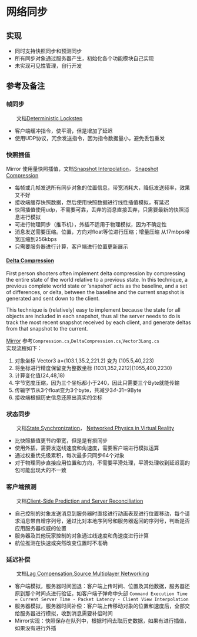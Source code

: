 # 网络同步

## 实现
* 同时支持快照同步和预测同步
* 所有同步对象通过服务器产生，初始化各个功能模块自己实现
* 未实现可见性管理，自行开发

## 参考及备注

### 帧同步
&emsp;&emsp;文档[Deterministic Lockstep](https://gafferongames.com/post/deterministic_lockstep/)
* 客户端缓冲指令，使平滑，但是增加了延迟
* 使用UDP协议，冗余发送指令，因为指令数据量小，避免丢包重发

### 快照插值
Mirror 使用量快照插值，文档[Snapshot Interpolation](https://gafferongames.com/post/snapshot_interpolation/)，
[Snapshot Compression](https://gafferongames.com/post/snapshot_compression/)
* 每帧或几帧发送所有同步对象的位置信息，带宽消耗大，降低发送频率，效果又不好
* 接收端缓存快照数据，然后使用快照数据进行线性插值模拟，有延迟
* 快照插值使用udp，不需要可靠，丢弃的消息直接丢弃，只需要最新的快照消息进行模拟
* 可进行物理同步（推币机），外插不适用于物理模拟，因为不确定性
* 消息发送需要压缩。位置，方向对float等位进行压缩；增量压缩 从17mbps带宽压缩到256kbps
* 只需要服务器进行计算，客户端进行位置更新展示

#### [Delta Compression](https://gafferongames.com/post/networked_physics_in_virtual_reality)
First person shooters often implement delta compression by compressing the entire state of the world relative to a previous state. In this technique, a previous complete world state or ‘snapshot’ acts as the baseline, and a set of differences, or delta, between the baseline and the current snapshot is generated and sent down to the client.

This technique is (relatively) easy to implement because the state for all objects are included in each snapshot, thus all the server needs to do is track the most recent snapshot received by each client, and generate deltas from that snapshot to the current.

[Mirror](https://github.com/MirrorNetworking/Mirror) 参考`Compression.cs`,`DeltaCompression.cs`,`Vector3Long.cs`  
实现流程如下：  
1. 对象坐标 Vector3 a=(103.1,35.2,221.2) 变为 (105.5,40,223) 
2. 将坐标进行精度保留变为整数坐标 (1031,352,2212)(1055,400,2230)
3. 计算变化值(24,48,18)
4. 字节宽度压缩，因为三个坐标都小于240，因此只需要三个Byte就能传输
5. 传输字节从3个float变为3个byte，共减少3*4-3*1=9Byte
6. 接收端根据历史信息还原出真实的坐标


### 状态同步
&emsp;&emsp;文档[State Synchronization](https://gafferongames.com/post/state_synchronization/)，
[Networked Physics in Virtual Reality](https://gafferongames.com/post/networked_physics_in_virtual_reality/)
* 比快照插值更节约带宽，但是是有损同步
* 使用外插，需要发送线速度和角速度，需要客户端进行模拟运算
* 通过权重优先级累积，每次最多只同步64个对象
* 对于物理同步直接应用位置和方向，不需要平滑处理，平滑处理收到延迟高的包可能出现大的不一致

### 客户端预测
&emsp;&emsp;文档[Client-Side Prediction and Server Reconciliation](https://www.gabrielgambetta.com/client-side-prediction-server-reconciliation.html)

* 自己控制的对象发送消息到服务器时直接进行动画表现进行位置移动，每个请求消息带自增序列号，通过比对本地序列号和服务器返回的序列号，判断是否应用服务器权威的位置
* 服务器及其他玩家控制的对象通过线速度和角速度进行计算
* 航位推测在快速或突然改变位置时不准确

### 延迟补偿
&emsp;&emsp;文档[Lag Compensation](https://www.gabrielgambetta.com/lag-compensation.html),[Source Multiplayer Networking](https://developer.valvesoftware.com/wiki/Source_Multiplayer_Networking)
* 客户端模拟，服务器时间回退：客户端上传时间、位置及其他数据，服务器还原到那个时间点进行验证，如客户端子弹命中头部 `Command Execution Time = Current Server Time - Packet Latency - Client View Interpolation`
* 服务器模拟，服务器时间补偿：客户端上传移动对象的位置和速度后，全部交给服务器进行模拟，收到消息需要补偿时间
* Mirror实现：快照保存在队列中，根据时间去取历史数据，如果有进行插值，如果没有进行外插
